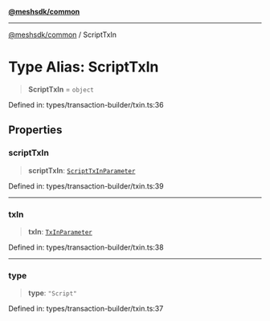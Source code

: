 [**@meshsdk/common**](../README.md)

***

[@meshsdk/common](../globals.md) / ScriptTxIn

# Type Alias: ScriptTxIn

> **ScriptTxIn** = `object`

Defined in: types/transaction-builder/txin.ts:36

## Properties

### scriptTxIn

> **scriptTxIn**: [`ScriptTxInParameter`](ScriptTxInParameter.md)

Defined in: types/transaction-builder/txin.ts:39

***

### txIn

> **txIn**: [`TxInParameter`](TxInParameter.md)

Defined in: types/transaction-builder/txin.ts:38

***

### type

> **type**: `"Script"`

Defined in: types/transaction-builder/txin.ts:37
